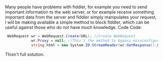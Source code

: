 Many people have problems with fiddler, for example you need to send important information to the web server, or for example receive something important data from the server and fiddler simply manipulates your request, I will be making available a simple method to block fiddler, which can be useful against those who do not have much knowledge. Code
Code:
```csharp
 WebRequest wr = WebRequest.Create(URL); //Create WebRequest
            wr.Proxy = null; //This's the method to bypass missconfigured fiddler, fiddler need proxy to intercept/debug if proxy = null, he can't intercept
            string html = new System.IO.StreamReader(wr.GetResponse().GetResponseStream()).ReadToEnd(); //get Html
  ```
Thisn't full solution.
